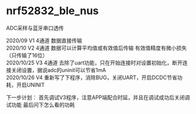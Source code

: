 # nrf52832_ble_nus
ADC采样与蓝牙串口透传
  
2020/09    V1 4通道 数据直接传输  
2020/10    V2 4通道 数据可以计算平均值或有效值后传输 有效值精度有微小损失（只传输了16位）  
2020/10/25 V3 4通道 去除了uart功能，只在开始连接时对设置初始化，断开连接关闭设置，据说adc的uninit可以节省1mA  
2020/10/26 V4 重新写了下程序，消除BUG，关闭UART，开启DCDC节省功耗，开启UNINIT

下一步计划： 首先调试V3程序，注意APP端配合时延，并且在调试成功后关闭调试功能 最后问下怎么看的功耗

